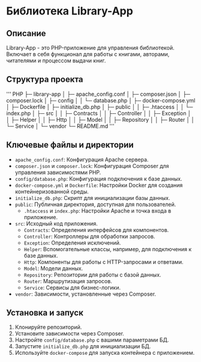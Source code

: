 # Библиотека Library-App

## Описание

Library-App - это PHP-приложение для управления библиотекой. Включает в себя функционал для работы с книгами, авторами, читателями и процессом выдачи книг.

## Структура проекта

'''
PHP
├─ library-app
│  ├─ apache_config.conf
│  ├─ composer.json
│  ├─ composer.lock
│  ├─ config
│  │  └─ database.php
│  ├─ docker-compose.yml
│  ├─ Dockerfile
│  ├─ initialize_db.php
│  ├─ public
│  │  ├─ .htaccess
│  │  └─ index.php
│  ├─ src
│  │  ├─ Contracts
│  │  ├─ Controller
│  │  ├─ Exception
│  │  ├─ Helper
│  │  ├─ Http
│  │  ├─ Model
│  │  ├─ Repository
│  │  ├─ Router
│  │  └─ Service
│  └─ vendor
└─ README.md
'''

## Ключевые файлы и директории

- `apache_config.conf`: Конфигурация Apache сервера.
- `composer.json` и `composer.lock`: Конфигурация Composer для управления зависимостями PHP.
- `config/database.php`: Конфигурация подключения к базе данных.
- `docker-compose.yml` и `Dockerfile`: Настройки Docker для создания контейнеризованной среды.
- `initialize_db.php`: Скрипт для инициализации базы данных.
- `public`: Публичная директория, доступная для пользователей.
  - `.htaccess` и `index.php`: Настройки Apache и точка входа в приложение.
- `src`: Исходный код приложения.
  - `Contracts`: Определения интерфейсов для компонентов.
  - `Controller`: Контроллеры для обработки запросов.
  - `Exception`: Определения исключений.
  - `Helper`: Вспомогательные классы, например, для подключения к базе данных.
  - `Http`: Компоненты для работы с HTTP-запросами и ответами.
  - `Model`: Модели данных.
  - `Repository`: Репозитории для работы с базой данных.
  - `Router`: Маршрутизация запросов.
  - `Service`: Сервисы для бизнес-логики.
- `vendor`: Зависимости, установленные через Composer.

## Установка и запуск

1. Клонируйте репозиторий.
2. Установите зависимости через Composer.
3. Настройте `config/database.php` с вашими параметрами БД.
4. Запустите `initialize_db.php` для инициализации БД.
5. Используйте `docker-compose` для запуска контейнера с приложением.

